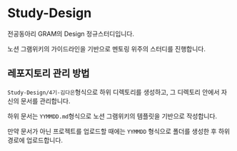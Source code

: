 # Study-Design

전공동아리 GRAM의 Design 정규스터디입니다.

노션 그램위키의 가이드라인을 기반으로 멘토링 위주의 스터디를 진행합니다.

## 레포지토리 관리 방법

`Study-Design/4기-김다은`형식으로 하위 디렉토리를 생성하고, 그 디렉토리 안에서 자신의 문서를 관리합니다.

하위 문서는 `YYMMDD.md`형식으로 노션 그램위키의 템플릿을 기반으로 작성합니다.

만약 문서가 아닌 프로젝트를 업로드할 때에는 `YYMMDD` 형식으로 폴더를 생성한 후 하위 경로에 업로드합니다.
